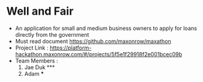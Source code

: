 # Well and Fair 

- An application for small and medium business owners to apply for loans directly from the government
- Must read document https://github.com/maxonrow/maxathon
- Project Link : https://platform-hackathon.maxonrow.com/#/projects/5f5e1f29918f2e001bcec09b
- Team Members :
  1. Jae Duk \*\*\*
  2. Adam **\***
